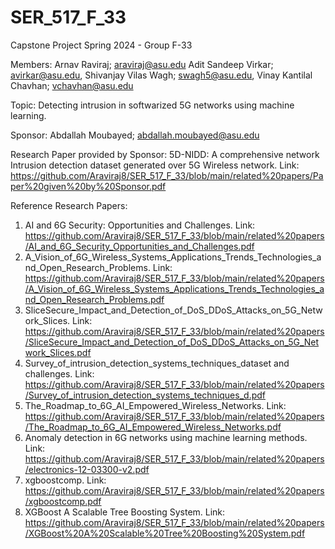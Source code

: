# SER_517_F_33
Capstone Project Spring 2024 - Group F-33

Members:
Arnav Raviraj; araviraj@asu.edu
Adit Sandeep Virkar; avirkar@asu.edu,
Shivanjay Vilas Wagh; swagh5@asu.edu,
Vinay Kantilal Chavhan; vchavhan@asu.edu


Topic: Detecting intrusion in softwarized 5G networks using machine learning.

Sponsor: Abdallah Moubayed; abdallah.moubayed@asu.edu

Research Paper provided by Sponsor: 5D-NIDD: A comprehensive network Intrusion detection dataset generated over 5G Wireless network. 
Link: https://github.com/Araviraj8/SER_517_F_33/blob/main/related%20papers/Paper%20given%20by%20Sponsor.pdf

Reference Research Papers:

1. AI and 6G Security: Opportunities and Challenges.
   Link: https://github.com/Araviraj8/SER_517_F_33/blob/main/related%20papers/AI_and_6G_Security_Opportunities_and_Challenges.pdf
2. A_Vision_of_6G_Wireless_Systems_Applications_Trends_Technologies_and_Open_Research_Problems.
   Link: https://github.com/Araviraj8/SER_517_F_33/blob/main/related%20papers/A_Vision_of_6G_Wireless_Systems_Applications_Trends_Technologies_and_Open_Research_Problems.pdf
3. SliceSecure_Impact_and_Detection_of_DoS_DDoS_Attacks_on_5G_Network_Slices.
   Link: https://github.com/Araviraj8/SER_517_F_33/blob/main/related%20papers/SliceSecure_Impact_and_Detection_of_DoS_DDoS_Attacks_on_5G_Network_Slices.pdf
4. Survey_of_intrusion_detection_systems_techniques_dataset and challenges.
   Link: https://github.com/Araviraj8/SER_517_F_33/blob/main/related%20papers/Survey_of_intrusion_detection_systems_techniques_d.pdf
5. The_Roadmap_to_6G_AI_Empowered_Wireless_Networks.
   Link: https://github.com/Araviraj8/SER_517_F_33/blob/main/related%20papers/The_Roadmap_to_6G_AI_Empowered_Wireless_Networks.pdf
6. Anomaly detection in 6G networks using machine learning methods.
   Link: https://github.com/Araviraj8/SER_517_F_33/blob/main/related%20papers/electronics-12-03300-v2.pdf
7. xgboostcomp.
   Link: https://github.com/Araviraj8/SER_517_F_33/blob/main/related%20papers/xgboostcomp.pdf
8. XGBoost A Scalable Tree Boosting System.
    Link: https://github.com/Araviraj8/SER_517_F_33/blob/main/related%20papers/XGBoost%20A%20Scalable%20Tree%20Boosting%20System.pdf
